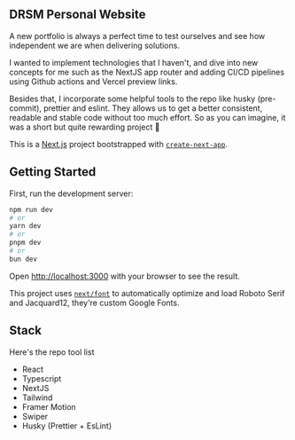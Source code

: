 ## DRSM Personal Website

A new portfolio is always a perfect time to test ourselves and see how independent we are when delivering solutions.

I wanted to implement technologies that I haven't, and dive into new concepts for me such as the NextJS app router and adding CI/CD pipelines using Github actions and Vercel preview links.

Besides that, I incorporate some helpful tools to the repo like husky (pre-commit), prettier and eslint. They allows us to get a better consistent, readable and stable code without too much effort. So as you can imagine, it was a short but quite rewarding project :muscle:

This is a [Next.js](https://nextjs.org/) project bootstrapped with [`create-next-app`](https://github.com/vercel/next.js/tree/canary/packages/create-next-app).

## Getting Started

First, run the development server:

```bash
npm run dev
# or
yarn dev
# or
pnpm dev
# or
bun dev
```

Open [http://localhost:3000](http://localhost:3000) with your browser to see the result.

This project uses [`next/font`](https://nextjs.org/docs/basic-features/font-optimization) to automatically optimize and load Roboto Serif and Jacquard12, they're custom Google Fonts.

## Stack

Here's the repo tool list

- React
- Typescript
- NextJS
- Tailwind
- Framer Motion
- Swiper
- Husky (Prettier + EsLint)

